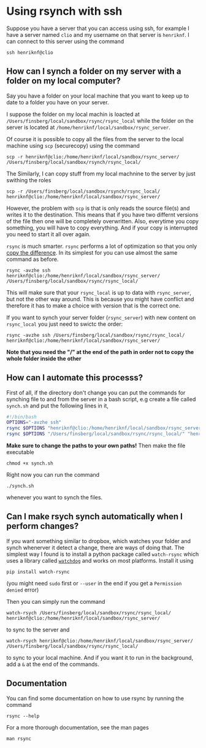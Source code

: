 # Using rsynch with ssh

Suppose you have a server that you can access using ssh, for example I
have a server named `clio` and my username on that server is
`henriknf`. I can connect to this server using the command

```shell
ssh henriknf@clio
```

## How can I synch a folder on my server with a folder on my local computer?

Say you have a folder on your local machine that you want to keep up
to date to a folder you have on your server.

I suppose the folder on my local machin is loacted at
`/Users/finsberg/local/sandbox/rsync/rsync_local` while the folder on the server
is located at `/home/henriknf/local/sandbox/rsync_server`.

Of course it is possible to copy all the files from the server to the
local machine using `scp` (securecopy) using the command
```shell
scp -r henriknf@clio:/home/henriknf/local/sandbox/rsync_server/ /Users/finsberg/local/sandbox/rsynch/rsync_local/
```
The 
Similarly, I can copy stuff from my local machnine to the server by
just swithing the roles
```shell
scp -r /Users/finsberg/local/sandbox/rsynch/rsync_local/ henriknf@clio:/home/henriknf/local/sandbox/rsync_server/
```
However, the problem with `scp` is that is only reads the source file(s)
and writes it to the destination. This means that if you have two
differnt versions of the file then one will be completely overwritten.
Also, everytime you copy something, you will have to copy everything. 
And if your copy is interrupted you need to start it all over again.

`rsync` is much smarter. `rsync` performs a lot of optimization so
that you only [copy the
difference](https://rsync.samba.org/tech_report/).
In its simplest for you can use almost the same command as before.
```shell
rsync -avzhe ssh henriknf@clio:/home/henriknf/local/sandbox/rsync_server/ /Users/finsberg/local/sandbox/rsync/rsync_local/
```
This will make sure that your `rsync_local` is up to data with
`rsync_server`, but not the other way around. This is because you
might have conflict and therefore it has to make a choice with version
that is the correct one. 

If you want to synch your server folder (`rsync_server`) with new
content on `rsync_local` you just need to swictc the order:
```shell
rsync -avzhe ssh /Users/finsberg/local/sandbox/rsync/rsync_local/ henriknf@clio:/home/henriknf/local/sandbox/rsync_server/
```

**Note that you need the "/" at the end of the path in order not to copy
the whole folder inside the other**


## How can I automate this processs?

First of all, if the directory don't change you can put the commands
for synching file to and from the server in a bash script, e.g create
a file called `synch.sh` and put the following lines in it, 
```bash
#!/bin/bash
OPTIONS="-avzhe ssh"
rsync $OPTIONS "henriknf@clio:/home/henriknf/local/sandbox/rsync_server/" "/Users/finsberg/local/sandbox/rsync/rsync_local/"
rsync $OPTIONS "/Users/finsberg/local/sandbox/rsync/rsync_local/" "henriknf@clio:/home/henriknf/local/sandbox/rsync_server/"
```
**Make sure to change the paths to your own paths!**
Then make the file executable
```shell
chmod +x synch.sh
```
Right now you can run the command
```
./synch.sh
```
whenever you want to synch the files. 

## Can I make rsych synch automatically when I perform changes?

If you want something similar to
dropbox, which watches your folder and synch whenerver it detect a
change, there are ways of doing that. The simplest way I found is to
install a python package called `watch-rsync` which uses a library
called [`watchdog`](https://pythonhosted.org/watchdog/) and works on
most platforms. Install it using 
```
pip install watch-rsync
```
(you might need `sudo` first or `--user` in the end if you get a
`Permission denied` error)

Then you can simply run the command
```
watch-rsych /Users/finsberg/local/sandbox/rsync/rsync_local/ henriknf@clio:/home/henriknf/local/sandbox/rsync_server/
```
to sync to the server and 
```
watch-rsych henriknf@clio:/home/henriknf/local/sandbox/rsync_server/ /Users/finsberg/local/sandbox/rsync/rsync_local/
```
to sync to your local machine.
And if you want it to run in the background, add a `&` at the end of
the commands.

## Documentation

You can find some documentation on how to use rsync by running the
command
```
rsync --help
```
For a more thorough documentation, see the man pages
```
man rsync
```
